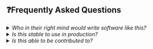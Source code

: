 <h2>❓Frequently Asked Questions</h2>

<details>
<summary><em>Who in their right mind would write software like this?</em></summary>

<em>Engineers who love to generalize.</em>

</details>

<details>
<summary><em>Is this stable to use in production?</em></summary>

<em>No. -- however</em> The library is just a collection of small typescript modules, types, and plugins commonly used for making M.V.C and generalized for.
It is very extensible, and is extremely high-level. There is no fancy-shmancy engine or compiler. Just logic.

</details>


<details>
<summary><em>Is this able to be contributed to?</em></summary>

<em>Not yet! - but we'd love that.</em> The idea is simple, without bloating the end-developer memory space, load and define as many computations and data-sets as humanly possible while another contributing team generalize the build process for other lower interfaces (WebAssembly, Rust, DeviceScript, etc...). 

</details>
